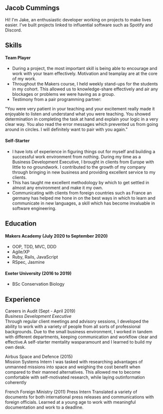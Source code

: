 ## Jacob Cummings

Hi! I'm Jake, an enthusiastic developer working on projects to make lives easier. I've built projects linked to influential software such as Spotify and Discord.

## Skills

#### Team Player

- During a project, the most important skill is being able to encourage and work with your team effectively. Motivation and teamplay are at the core of my work. 
- Throughout the Makers course, I held weekly stand-ups for the students in my cohort. This allowed us to knowledge-share effectively and air any blockages or problems we were having as a group.
- Testimony from a pair programming partner:

"You were very patient in your teaching and your excitement really made it enjoyable to listen and understand what you were teaching. You showed determination in completing the task at hand and explain your logic in a very clear way. You also read the error messages which prevented us from going around in circles. I will definitely want to pair with you again."

#### Self-Starter

- I have lots of experience in figuring things out for myself and building a successful work environment from nothing. During my time as a Business Development Executive, I brought in clients from Europe with little to no groundwork. I contributed to the growth of my company through bringing in new business and providing excellent service to my clients.
- This has taught me excellent methodology by which to get settled in almost any environment and make it my own.
- Communicating with clients from foreign countries such as France an germany has helped me hone in on the best ways in which to learn and communicate in new languages, a skill which has become invaluable in software engineering.

## Education

#### Makers Academy (July 2020 to September 2020)

- OOP, TDD, MVC, DDD
- Agile/XP
- Ruby, Rails, JavaScript
- RSpec, Jasmine

#### Exeter University (2016 to 2019)

- BSc Conservation Biology

## Experience

Careers in Audit (Sept - April 2019)    
*Business Development Executive*  
Through regular client meetings and advisory sessions, I developed the ability to work with a variety of people from all sorts of professional backgrounds. Due to the small business environment, I worked in tandem with different departments, keeping communication and workflow clear and effective.A self-starter mentality wasparamount and I learned to build my own desk.

Airbus Space and Defence (2015)   
Mission Systems Intern
I was tasked with researching advantages of unmanned missions into space and weighing the cost benefit when compared to their manned alternatives. This allowed me to become comfortable with self-motivated research, while laying outinformation coherently

French Foreign Ministry (2011)
Press Intern
Translated a variety of documents for both international press releases and communications with foreign officials. Learned at a young age to work with meaningful documentation and work to a deadline.
